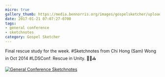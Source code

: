 ```yaml
---
micro: true
gallery_thumb: https://media.bennorris.org/images/gospelsketcher/uploads/2018/f45eba2380.jpg
date: 2017-01-21 07:07:27-0700
tags:
- general conference
- sketchnotes
category: Gospel Sketcher
---
```


Final rescue study for the week. #Sketchnotes from Chi Hong (Sam) Wong in Oct 2014 #LDSConf: Rescue in Unity. ✍🏼⛪️

[![General Conference Sketchnotes](https://media.bennorris.org/images/gospelsketcher/uploads/2018/f45eba2380.jpg)](https://media.bennorris.org/images/gospelsketcher/uploads/2018/f45eba2380.jpg)
